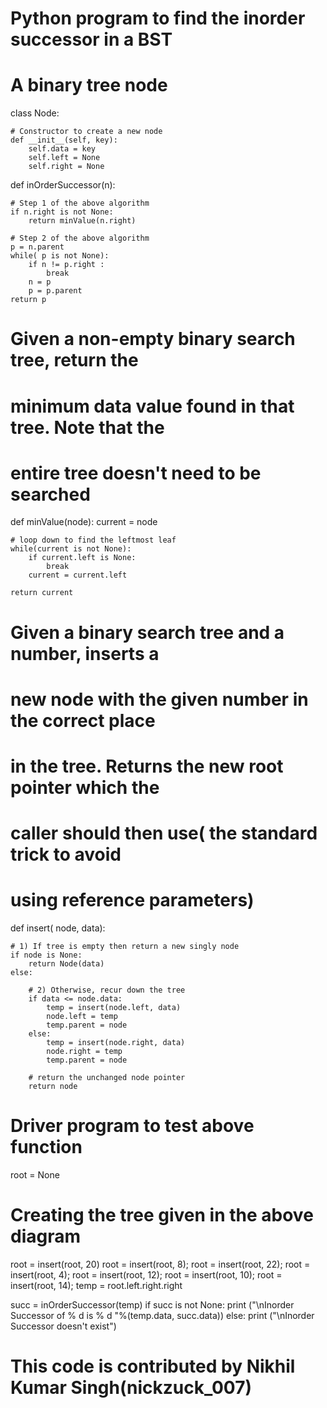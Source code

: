 # Python program to find the inorder successor in a BST

# A binary tree node
class Node:

	# Constructor to create a new node
	def __init__(self, key):
		self.data = key
		self.left = None
		self.right = None

def inOrderSuccessor(n):
	
	# Step 1 of the above algorithm
	if n.right is not None:
		return minValue(n.right)

	# Step 2 of the above algorithm
	p = n.parent
	while( p is not None):
		if n != p.right :
			break
		n = p
		p = p.parent
	return p

# Given a non-empty binary search tree, return the
# minimum data value found in that tree. Note that the
# entire tree doesn't need to be searched
def minValue(node):
	current = node

	# loop down to find the leftmost leaf
	while(current is not None):
		if current.left is None:
			break
		current = current.left

	return current


# Given a binary search tree and a number, inserts a
# new node with the given number in the correct place
# in the tree. Returns the new root pointer which the
# caller should then use( the standard trick to avoid
# using reference parameters)
def insert( node, data):

	# 1) If tree is empty then return a new singly node
	if node is None:
		return Node(data)
	else:
		
		# 2) Otherwise, recur down the tree
		if data <= node.data:
			temp = insert(node.left, data)
			node.left = temp
			temp.parent = node
		else:
			temp = insert(node.right, data)
			node.right = temp
			temp.parent = node
		
		# return the unchanged node pointer
		return node


# Driver program to test above function

root = None

# Creating the tree given in the above diagram
root = insert(root, 20)
root = insert(root, 8);
root = insert(root, 22);
root = insert(root, 4);
root = insert(root, 12);
root = insert(root, 10);
root = insert(root, 14);
temp = root.left.right.right

succ = inOrderSuccessor(temp)
if succ is not None:
	print ("\nInorder Successor of % d is % d "%(temp.data, succ.data))
else:
	print ("\nInorder Successor doesn't exist")

# This code is contributed by Nikhil Kumar Singh(nickzuck_007)
